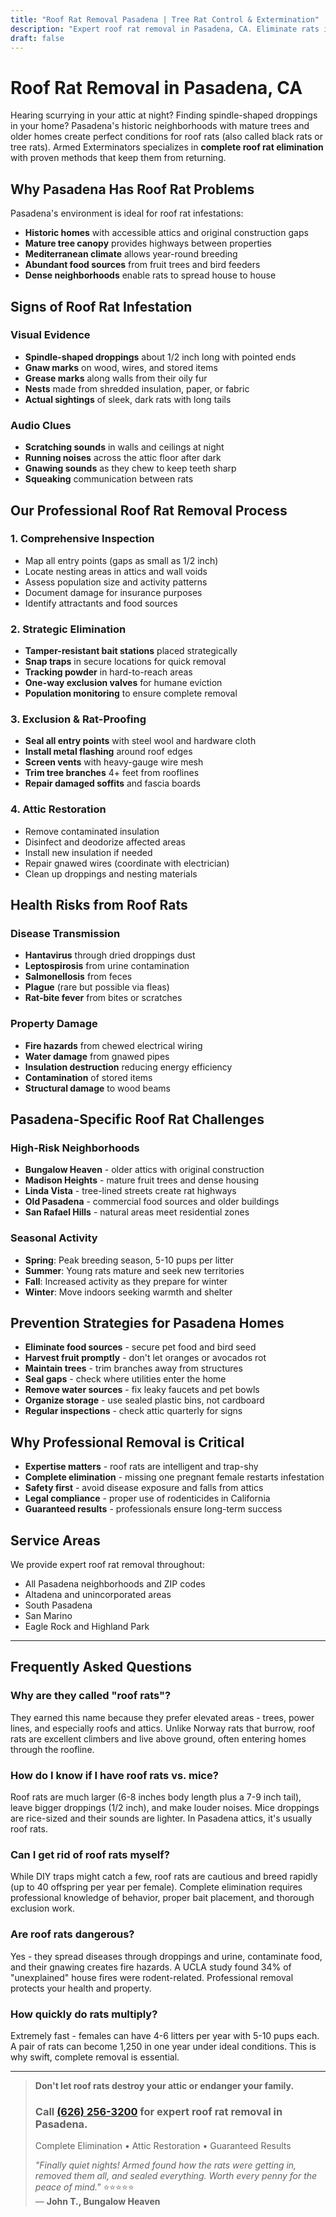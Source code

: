 ```yaml
---
title: "Roof Rat Removal Pasadena | Tree Rat Control & Extermination"
description: "Expert roof rat removal in Pasadena, CA. Eliminate rats in attics, stop night noises & prevent damage. Licensed rodent control. Call (626) 256-3200."
draft: false
---
```


# Roof Rat Removal in Pasadena, CA

Hearing scurrying in your attic at night? Finding spindle-shaped droppings in your home? Pasadena's historic neighborhoods with mature trees and older homes create perfect conditions for roof rats (also called black rats or tree rats). Armed Exterminators specializes in **complete roof rat elimination** with proven methods that keep them from returning.

## Why Pasadena Has Roof Rat Problems

Pasadena's environment is ideal for roof rat infestations:
- **Historic homes** with accessible attics and original construction gaps
- **Mature tree canopy** provides highways between properties
- **Mediterranean climate** allows year-round breeding
- **Abundant food sources** from fruit trees and bird feeders
- **Dense neighborhoods** enable rats to spread house to house

## Signs of Roof Rat Infestation

### Visual Evidence
- **Spindle-shaped droppings** about 1/2 inch long with pointed ends
- **Gnaw marks** on wood, wires, and stored items
- **Grease marks** along walls from their oily fur
- **Nests** made from shredded insulation, paper, or fabric
- **Actual sightings** of sleek, dark rats with long tails

### Audio Clues
- **Scratching sounds** in walls and ceilings at night
- **Running noises** across the attic floor after dark
- **Gnawing sounds** as they chew to keep teeth sharp
- **Squeaking** communication between rats

## Our Professional Roof Rat Removal Process

### 1. Comprehensive Inspection
- Map all entry points (gaps as small as 1/2 inch)
- Locate nesting areas in attics and wall voids
- Assess population size and activity patterns
- Document damage for insurance purposes
- Identify attractants and food sources

### 2. Strategic Elimination
- **Tamper-resistant bait stations** placed strategically
- **Snap traps** in secure locations for quick removal
- **Tracking powder** in hard-to-reach areas
- **One-way exclusion valves** for humane eviction
- **Population monitoring** to ensure complete removal

### 3. Exclusion & Rat-Proofing
- **Seal all entry points** with steel wool and hardware cloth
- **Install metal flashing** around roof edges
- **Screen vents** with heavy-gauge wire mesh
- **Trim tree branches** 4+ feet from rooflines
- **Repair damaged soffits** and fascia boards

### 4. Attic Restoration
- Remove contaminated insulation
- Disinfect and deodorize affected areas
- Install new insulation if needed
- Repair gnawed wires (coordinate with electrician)
- Clean up droppings and nesting materials

## Health Risks from Roof Rats

### Disease Transmission
- **Hantavirus** through dried droppings dust
- **Leptospirosis** from urine contamination
- **Salmonellosis** from feces
- **Plague** (rare but possible via fleas)
- **Rat-bite fever** from bites or scratches

### Property Damage
- **Fire hazards** from chewed electrical wiring
- **Water damage** from gnawed pipes
- **Insulation destruction** reducing energy efficiency
- **Contamination** of stored items
- **Structural damage** to wood beams

## Pasadena-Specific Roof Rat Challenges

### High-Risk Neighborhoods
- **Bungalow Heaven** - older attics with original construction
- **Madison Heights** - mature fruit trees and dense housing
- **Linda Vista** - tree-lined streets create rat highways
- **Old Pasadena** - commercial food sources and older buildings
- **San Rafael Hills** - natural areas meet residential zones

### Seasonal Activity
- **Spring**: Peak breeding season, 5-10 pups per litter
- **Summer**: Young rats mature and seek new territories
- **Fall**: Increased activity as they prepare for winter
- **Winter**: Move indoors seeking warmth and shelter

## Prevention Strategies for Pasadena Homes

- **Eliminate food sources** - secure pet food and bird seed
- **Harvest fruit promptly** - don't let oranges or avocados rot
- **Maintain trees** - trim branches away from structures
- **Seal gaps** - check where utilities enter the home
- **Remove water sources** - fix leaky faucets and pet bowls
- **Organize storage** - use sealed plastic bins, not cardboard
- **Regular inspections** - check attic quarterly for signs

## Why Professional Removal is Critical

- **Expertise matters** - roof rats are intelligent and trap-shy
- **Complete elimination** - missing one pregnant female restarts infestation
- **Safety first** - avoid disease exposure and falls from attics
- **Legal compliance** - proper use of rodenticides in California
- **Guaranteed results** - professionals ensure long-term success

## Service Areas

We provide expert roof rat removal throughout:
- All Pasadena neighborhoods and ZIP codes
- Altadena and unincorporated areas
- South Pasadena
- San Marino
- Eagle Rock and Highland Park

---

## Frequently Asked Questions

### Why are they called "roof rats"?
They earned this name because they prefer elevated areas - trees, power lines, and especially roofs and attics. Unlike Norway rats that burrow, roof rats are excellent climbers and live above ground, often entering homes through the roofline.

### How do I know if I have roof rats vs. mice?
Roof rats are much larger (6-8 inches body length plus a 7-9 inch tail), leave bigger droppings (1/2 inch), and make louder noises. Mice droppings are rice-sized and their sounds are lighter. In Pasadena attics, it's usually roof rats.

### Can I get rid of roof rats myself?
While DIY traps might catch a few, roof rats are cautious and breed rapidly (up to 40 offspring per year per female). Complete elimination requires professional knowledge of behavior, proper bait placement, and thorough exclusion work.

### Are roof rats dangerous?
Yes - they spread diseases through droppings and urine, contaminate food, and their gnawing creates fire hazards. A UCLA study found 34% of "unexplained" house fires were rodent-related. Professional removal protects your health and property.

### How quickly do rats multiply?
Extremely fast - females can have 4-6 litters per year with 5-10 pups each. A pair of rats can become 1,250 in one year under ideal conditions. This is why swift, complete removal is essential.

---

> **Don't let roof rats destroy your attic or endanger your family.**  
> ### Call [(626) 256-3200](tel:6262563200) for expert roof rat removal in Pasadena.  
> Complete Elimination • Attic Restoration • Guaranteed Results  
> 
> *"Finally quiet nights! Armed found how the rats were getting in, removed them all, and sealed everything. Worth every penny for the peace of mind."* ⭐⭐⭐⭐⭐  
> — **John T., Bungalow Heaven**